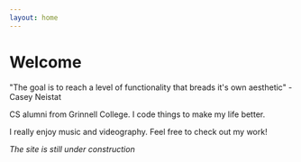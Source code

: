 ```yaml
---
layout: home
---
```

# Welcome


"The goal is to reach a level of functionality that breads it's own aesthetic" - Casey  Neistat

CS alumni from Grinnell College. I code things to make my life better.

I really enjoy music and videography. Feel free to check out my work!

*The site is still under construction*
